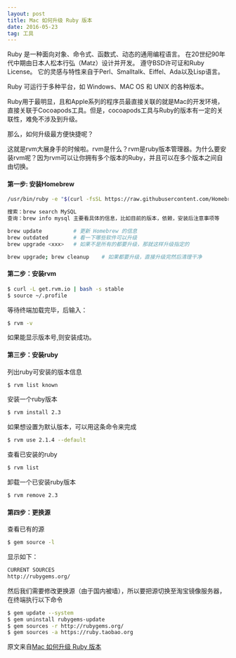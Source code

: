 ```yaml
---
layout: post
title: Mac 如何升级 Ruby 版本
date: 2016-05-23
tag: 工具
---
```

Ruby 是一种面向对象、命令式、函数式、动态的通用编程语言。 在20世纪90年代中期由日本人松本行弘（Matz）设计并开发。 遵守BSD许可证和Ruby License。 它的灵感与特性来自于Perl、Smalltalk、Eiffel、Ada以及Lisp语言。

Ruby 可运行于多种平台，如 Windows、MAC OS 和 UNIX 的各种版本。

Ruby用于最明显，且和Apple系列的程序员最直接关联的就是Mac的开发环境，直接关联于Cocoapods工具。但是，cocoapods工具与Ruby的版本有一定的关联性，难免不涉及到升级。

那么，如何升级最方便快捷呢？

这就是rvm大展身手的时候啦。rvm是什么？rvm是ruby版本管理器。为什么要安装rvm呢？因为rvm可以让你拥有多个版本的Ruby，并且可以在多个版本之间自由切换。

#### 第一步: 安装Homebrew

```bash
/usr/bin/ruby -e "$(curl -fsSL https://raw.githubusercontent.com/Homebrew/install/master/install)"

搜索：brew search MySQL
查询：brew info mysql 主要看具体的信息，比如目前的版本，依赖，安装后注意事项等

brew update          # 更新 Homebrew 的信息
brew outdated        # 看一下哪些软件可以升级
brew upgrade <xxx>   # 如果不是所有的都要升级，那就这样升级指定的

brew upgrade; brew cleanup    # 如果都要升级，直接升级完然后清理干净

```

#### 第二步：安装rvm

```bash
$ curl -L get.rvm.io | bash -s stable
$ source ~/.profile
```
等待终端加载完毕，后输入：

```bash
$ rvm -v
```
如果能显示版本号,则安装成功。

#### 第三步：安装ruby

列出ruby可安装的版本信息

```bash
$ rvm list known
```
安装一个ruby版本

```bash
$ rvm install 2.3
```
如果想设置为默认版本，可以用这条命令来完成

```bash
$ rvm use 2.1.4 --default
```
查看已安装的ruby

```bash
$ rvm list
```
卸载一个已安装ruby版本

```bash
$ rvm remove 2.3
```
#### 第四步：更换源

查看已有的源

```bash
$ gem source -l
```
显示如下：

```bash
CURRENT SOURCES
http://rubygems.org/
```
然后我们需要修改更换源（由于国内被墙），所以要把源切换至淘宝镜像服务器，在终端执行以下命令

```bash
$ gem update --system
$ gem uninstall rubygems-update
$ gem sources -r http://rubygems.org/
$ gem sources -a https://ruby.taobao.org
```

原文来自[Mac 如何升级 Ruby 版本](http://charsdavy.github.io/2016/09/03/mac-ruby-update/)